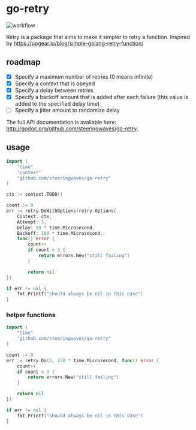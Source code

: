 # go-retry

![workflow](https://github.com/steeringwaves/go-retry/actions/workflows/test.yml/badge.svg)

Retry is a package that aims to make it simpler to retry a function. Inspired by https://upgear.io/blog/simple-golang-retry-function/

## roadmap

- [x] Specify a maximum number of retries (0 means infinite)
- [x] Specify a context that is obeyed
- [x] Specify a delay between retries
- [x] Specify a backoff amount that is added after each failure (this value is added to the specified delay time)
- [ ] Specify a jitter amount to randomize delay

The full API documentation is available here: http://godoc.org/github.com/steeringwaves/go-retry.

## usage

```go
import (
	"time"
	"context"
	"github.com/steeringwaves/go-retry"
)

ctx := context.TODO()

count := 0
err := retry.DoWithOptions(retry.Options{
	Context: ctx,
	Attempt: 3,
	Delay: 50 * time.Microsecond,
	Backoff: 100 * time.Microsecond,
	func() error {
		count++
		if count < 3 {
			return errors.New("still failing")
		}

		return nil
})

if err != nil {
	fmt.Printf("should always be nil in this case")
}
```

### helper functions

```go
import (
	"time"
	"github.com/steeringwaves/go-retry"
)

count := 0
err := retry.Do(3, 250 * time.Microsecond, func() error {
	count++
	if count < 3 {
		return errors.New("still failing")
	}

	return nil
})

if err != nil {
	fmt.Printf("should always be nil in this case")
}
```
